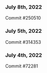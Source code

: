 ### July 8th, 2022

Commit #250510

### July 5th, 2022

Commit #314353


### July 4th, 2022

Commit #72281
